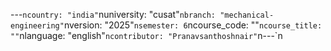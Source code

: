 ---
---

﻿---`ncountry: "india"`nuniversity: "cusat"`nbranch: "mechanical-engineering"`nversion: "2025"`nsemester: 6`ncourse_code: ""`ncourse_title: ""`nlanguage: "english"`ncontributor: "Pranavsanthoshnair"`n---`n
